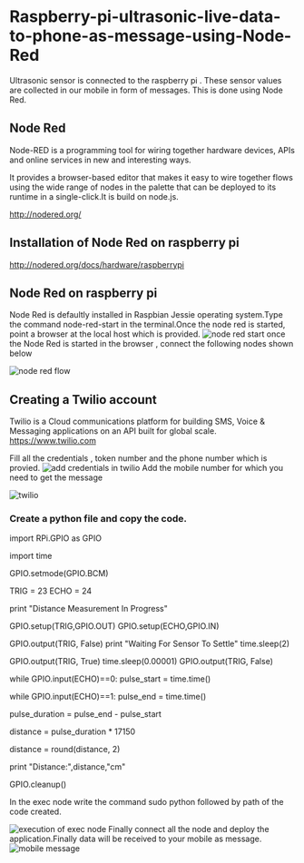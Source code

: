 # Raspberry-pi-ultrasonic-live-data-to-phone-as-message-using-Node-Red
Ultrasonic sensor is connected to the raspberry pi . These sensor values are collected in our mobile in form of messages.
This is done using Node Red.
## Node Red
Node-RED is a programming tool for wiring together hardware devices, APIs and online services in new and interesting ways.

It provides a browser-based editor that makes it easy to wire together flows using the wide range of nodes in the palette that can be deployed to its runtime in a single-click.It is build on node.js.


http://nodered.org/
## Installation of Node Red on raspberry pi

http://nodered.org/docs/hardware/raspberrypi
## Node Red on raspberry pi
  Node Red is defaultly installed in  Raspbian Jessie operating system.Type the command node-red-start in the terminal.Once the node red 
  is started, point a browser at the local host which is provided.
  ![node red start](https://cloud.githubusercontent.com/assets/25893079/26528802/8a7e8fba-43d0-11e7-8e1f-d7a3de0c2402.png)
  once the Node Red is started in the browser , connect the following nodes shown below
  
![node red flow](https://cloud.githubusercontent.com/assets/25893079/26528548/6dfa1bba-43cc-11e7-8717-66799d9270a1.png)
## Creating a Twilio account
  Twilio is a Cloud communications platform for building SMS, Voice & Messaging applications on an API built for global scale. 
  https://www.twilio.com
  
  Fill all the credentials , token number  and the phone number which is provied.
  ![add credentials in twilio](https://cloud.githubusercontent.com/assets/25893079/26528553/81af1804-43cc-11e7-8a5c-cb8df6f89983.png)
  Add the mobile number for which you need to get the message

![twilio](https://cloud.githubusercontent.com/assets/25893079/26528549/748334b2-43cc-11e7-8104-485d40f52e90.png)
### Create a python file and copy the code.
import RPi.GPIO as GPIO

import time

GPIO.setmode(GPIO.BCM)

TRIG = 23
ECHO = 24

print "Distance Measurement In Progress"

GPIO.setup(TRIG,GPIO.OUT)
GPIO.setup(ECHO,GPIO.IN)

GPIO.output(TRIG, False)
print "Waiting For Sensor To Settle"
time.sleep(2)

GPIO.output(TRIG, True)
time.sleep(0.00001)
GPIO.output(TRIG, False)

while GPIO.input(ECHO)==0:
  pulse_start = time.time()

while GPIO.input(ECHO)==1:
  pulse_end = time.time()

pulse_duration = pulse_end - pulse_start

distance = pulse_duration * 17150

distance = round(distance, 2)

print "Distance:",distance,"cm"

GPIO.cleanup()




  In the exec node write the command sudo python followed by path of the code created.

![execution of exec node](https://cloud.githubusercontent.com/assets/25893079/26528557/88c006bc-43cc-11e7-8fe3-07483f04a54a.png)
Finally connect all the node and deploy the application.Finally data will be received to your mobile as message.
![mobile message](https://cloud.githubusercontent.com/assets/25893079/26528810/c1b59a82-43d0-11e7-855c-d610b92b6d66.png)




